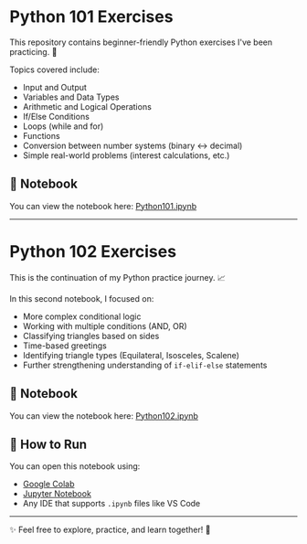 # Python 101 Exercises

This repository contains beginner-friendly Python exercises I've been practicing. 🐍

Topics covered include:

- Input and Output
- Variables and Data Types
- Arithmetic and Logical Operations
- If/Else Conditions
- Loops (while and for)
- Functions
- Conversion between number systems (binary ↔ decimal)
- Simple real-world problems (interest calculations, etc.)

## 📓 Notebook

You can view the notebook here: [Python101.ipynb](Python101.ipynb)

---

# Python 102 Exercises

This is the continuation of my Python practice journey. 📈

In this second notebook, I focused on:

- More complex conditional logic
- Working with multiple conditions (AND, OR)
- Classifying triangles based on sides
- Time-based greetings
- Identifying triangle types (Equilateral, Isosceles, Scalene)
- Further strengthening understanding of `if-elif-else` statements

## 📓 Notebook

You can view the notebook here: [Python102.ipynb](Python102.ipynb)

## 🔧 How to Run

You can open this notebook using:
- [Google Colab](https://colab.research.google.com/)
- [Jupyter Notebook](https://jupyter.org/)
- Any IDE that supports `.ipynb` files like VS Code

---

✨ Feel free to explore, practice, and learn together! 🚀
